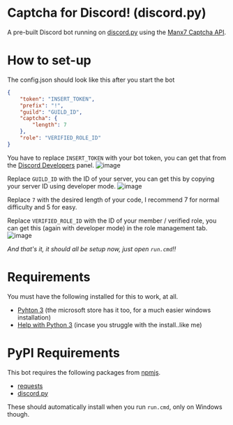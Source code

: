 # Captcha for Discord! (discord.py)
A pre-built Discord bot running on [discord.py](https://discordpy.readthedocs.io/en/stable) using the [Manx7 Captcha API](https://captcha.manx7.net).

# How to set-up
The config.json should look like this after you start the bot
```json
{
    "token": "INSERT_TOKEN",
    "prefix": "!",
    "guild": "GUILD_ID",
    "captcha": {
        "length": 7
    },
    "role": "VERIFIED_ROLE_ID"
}
```
You have to replace `INSERT_TOKEN` with your bot token, you can get that from the [Discord Developers](https://discord.com/developers/applications) panel.
![image](https://user-images.githubusercontent.com/28667267/123458606-3a5d7e00-d5b3-11eb-948b-e4db5ef0679d.png)

Replace `GUILD_ID` with the ID of your server, you can get this by copying your server ID using developer mode.
![image](https://user-images.githubusercontent.com/28667267/123458898-91635300-d5b3-11eb-8bed-f54928f5cf45.png)

Replace `7` with the desired length of your code, I recommend 7 for normal difficulty and 5 for easy.

Replace `VERIFIED_ROLE_ID` with the ID of your member / verified role, you can get this (again with developer mode) in the role management tab.
![image](https://user-images.githubusercontent.com/28667267/123459282-13ec1280-d5b4-11eb-8c48-d7be51bd686c.png)

_And that's it, it should all be setup now, just open `run.cmd`!!_

# Requirements
You must have the following installed for this to work, at all.
 - [Pyhton 3](https://www.python.org/downloads/) (the microsoft store has it too, for a much easier windows installation)
 - [Help with Python 3](https://realpython.com/installing-python/) (incase you struggle with the install..like me)

# PyPI Requirements
This bot requires the following packages from [npmjs](https://npmjs.com).
 - [requests](https://pypi.org/project/requests/)
 - [discord.py](https://pypi.org/project/discord.py/)

These should automatically install when you run `run.cmd`, only on Windows though.
